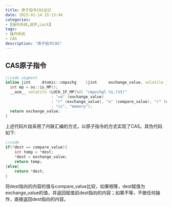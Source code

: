 ```yaml
---
title: 原子指令CAS注记
date: 2025-01-14 15:13:44
categories:
- [操作系统,组件,Lock]
tags:
- 操作系统
- CAS
description: "原子指令CAS"
---
```


## CAS原子指令

```c++ .{line-numbers}
//code segment
inline jint     Atomic::cmpxchg    (jint     exchange_value, volatile jint*     dest, jint     compare_value) {
  int mp = os::is_MP();
  __asm__ volatile (LOCK_IF_MP(%4) "cmpxchgl %1,(%3)"
                    : "=a" (exchange_value)
                    : "r" (exchange_value), "a" (compare_value), "r" (dest), "r" (mp)
                    : "cc", "memory");
  return exchange_value;
}
```

上述代码片段采用了内联汇编的方式，以原子指令的方式实现了CAS。其伪代码如下:

```c .{line-numbers}
//code
if(*dest == compare_value){
    int temp = *dest;
    *dest = exchange_value;
    return temp;
}else{
    return *dest;
}
```

将dest指向的内容的值与compare_value比较，如果相等，dest赋值为exchange_value的值，并返回赋值前dest指向的内容；如果不等，不做任何操作，直接返回dest指向的内容。
